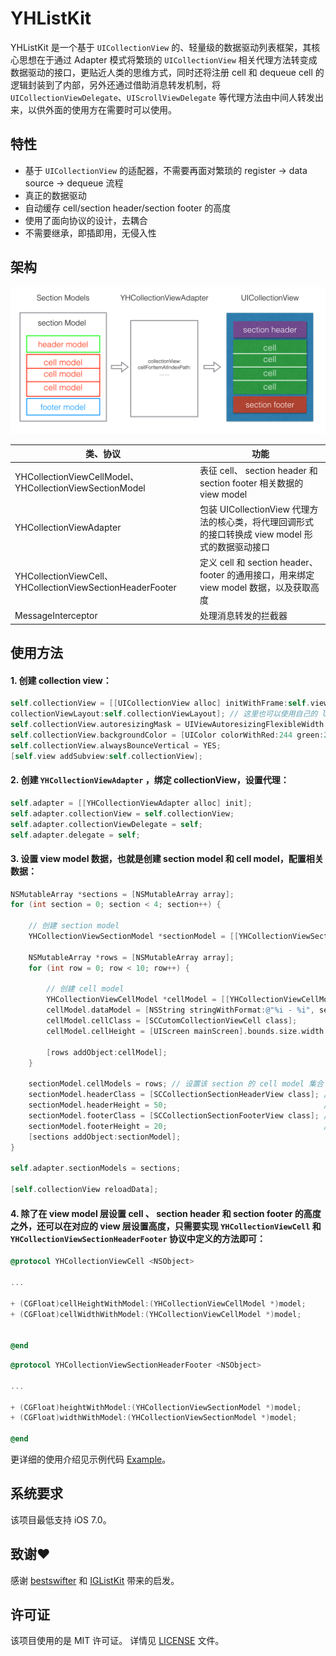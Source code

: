 # YHListKit
YHListKit 是一个基于  `UICollectionView` 的、轻量级的数据驱动列表框架，其核心思想在于通过 Adapter 模式将繁琐的 `UICollectionView` 相关代理方法转变成数据驱动的接口，更贴近人类的思维方式，同时还将注册 cell 和 dequeue cell 的逻辑封装到了内部，另外还通过借助消息转发机制，将 `UICollectionViewDelegate`、`UIScrollViewDelegate` 等代理方法由中间人转发出来，以供外面的使用方在需要时可以使用。


## 特性
- 基于 `UICollectionView` 的适配器，不需要再面对繁琐的 register -> data source -> dequeue 流程
- 真正的数据驱动
- 自动缓存 cell/section header/section footer 的高度
- 使用了面向协议的设计，去耦合
- 不需要继承，即插即用，无侵入性

## 架构

![](./src/YHListKit.png)

类、协议		|	功能
---		|		---
YHCollectionViewCellModel、YHCollectionViewSectionModel|表征 cell、 section header 和 section footer 相关数据的 view model
YHCollectionViewAdapter| 包装 UICollectionView 代理方法的核心类，将代理回调形式的接口转换成 view model 形式的数据驱动接口
YHCollectionViewCell、YHCollectionViewSectionHeaderFooter | 定义 cell 和 section header、footer 的通用接口，用来绑定 view model 数据，以及获取高度
MessageInterceptor | 处理消息转发的拦截器


## 使用方法

#### 1. 创建 collection view：

``` Objective-C
self.collectionView = [[UICollectionView alloc] initWithFrame:self.view.bounds
collectionViewLayout:self.collectionViewLayout]; // 这里也可以使用自己的 layout
self.collectionView.autoresizingMask = UIViewAutoresizingFlexibleWidth | UIViewAutoresizingFlexibleHeight;
self.collectionView.backgroundColor = [UIColor colorWithRed:244 green:244 blue:244 alpha:1.0];
self.collectionView.alwaysBounceVertical = YES;
[self.view addSubview:self.collectionView];

```

#### 2. 创建 `YHCollectionViewAdapter` ，绑定 collectionView，设置代理：
``` Objective-C
self.adapter = [[YHCollectionViewAdapter alloc] init];
self.adapter.collectionView = self.collectionView;
self.adapter.collectionViewDelegate = self;
self.adapter.delegate = self;
```

#### 3. 设置 view model 数据，也就是创建 section model 和 cell model，配置相关数据：
``` Objective-C
NSMutableArray *sections = [NSMutableArray array];
for (int section = 0; section < 4; section++) {

    // 创建 section model
    YHCollectionViewSectionModel *sectionModel = [[YHCollectionViewSectionModel alloc] init];

    NSMutableArray *rows = [NSMutableArray array];
    for (int row = 0; row < 10; row++) {

        // 创建 cell model
        YHCollectionViewCellModel *cellModel = [[YHCollectionViewCellModel alloc] init];
        cellModel.dataModel = [NSString stringWithFormat:@"%i - %i", section, row]; // 设置 model 数据
        cellModel.cellClass = [SCCutomCollectionViewCell class];                    // 设置 cell class
        cellModel.cellHeight = [UIScreen mainScreen].bounds.size.width * 0.656;     // 设置 cell 高度，也可以在对应的 cell 中实现相应的协议方法来实现

        [rows addObject:cellModel];
    }

    sectionModel.cellModels = rows; // 设置该 section 的 cell model 集合
    sectionModel.headerClass = [SCCollectionSectionHeaderView class]; // 设置 section header 的 class
    sectionModel.headerHeight = 50;                                   // 设置 section header 的 高度
    sectionModel.footerClass = [SCCollectionSectionFooterView class]; // 设置 section footer 的 class
    sectionModel.footerHeight = 20;                                   // 设置 section footer 的 高度
    [sections addObject:sectionModel];
}

self.adapter.sectionModels = sections;

[self.collectionView reloadData];
```

#### 4. 除了在 view model 层设置 cell 、 section header 和 section footer 的高度之外，还可以在对应的 view 层设置高度，只需要实现 `YHCollectionViewCell` 和 `YHCollectionViewSectionHeaderFooter` 协议中定义的方法即可：
``` Objective-C
@protocol YHCollectionViewCell <NSObject>

...

+ (CGFloat)cellHeightWithModel:(YHCollectionViewCellModel *)model;
+ (CGFloat)cellWidthWithModel:(YHCollectionViewCellModel *)model;


@end
```

``` Objective-C
@protocol YHCollectionViewSectionHeaderFooter <NSObject>

...

+ (CGFloat)heightWithModel:(YHCollectionViewSectionModel *)model;
+ (CGFloat)widthWithModel:(YHCollectionViewSectionModel *)model;

@end
```

更详细的使用介绍见示例代码 [Example](https://github.com/ShannonChenCHN/YHListKit/tree/master/Example)。


## 系统要求
该项目最低支持 iOS 7.0。

## 致谢❤️
感谢 [bestswifter](https://github.com/bestswifter) 和 [IGListKit](https://github.com/Instagram/IGListKit) 带来的启发。

## 许可证
该项目使用的是 MIT 许可证。 详情见 [LICENSE](https://github.com/ShannonChenCHN/YHListKit/blob/master/LICENSE) 文件。
